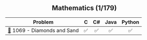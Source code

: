 <div align="center">

## Mathematics (1/179)

| Problem                                                           |  C  | C#  | Java | Python |
| ----------------------------------------------------------------- | :-: | :-: | :--: | :----: |
| [📂](./1069%20-%20Diamonds%20and%20Sand) 1069 - Diamonds and Sand | ✅  | ✅  |  ✅  |   ✅   |

</div>
